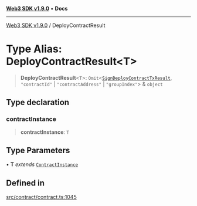 [**Web3 SDK v1.9.0**](../README.md) • **Docs**

***

[Web3 SDK v1.9.0](../globals.md) / DeployContractResult

# Type Alias: DeployContractResult\<T\>

> **DeployContractResult**\<`T`\>: `Omit`\<[`SignDeployContractTxResult`](../interfaces/SignDeployContractTxResult.md), `"contractId"` \| `"contractAddress"` \| `"groupIndex"`\> & `object`

## Type declaration

### contractInstance

> **contractInstance**: `T`

## Type Parameters

• **T** *extends* [`ContractInstance`](../classes/ContractInstance.md)

## Defined in

[src/contract/contract.ts:1045](https://github.com/Mystic-Nayy/alephium-web3/blob/ee41f5e0e7d7fb0b155fe62f05b2ac03772895ca/packages/web3/src/contract/contract.ts#L1045)
